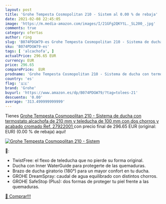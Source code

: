 ```yaml
---
layout: post
title: 'Grohe Tempesta Cosmopolitan 210 - Sistem al 0.00 % de rebaja'
date: 2021-02-08 22:45:05
image: 'https://m.media-amazon.com/images/I/21GFg2QKYtL._SL200_.jpg'
comments: true
category: ofertas
author: ring
slug: 'B074PDGW79-es Grohe Tempesta Cosmopolitan 210 - Sistema de ducha con...'
sku: 'B074PDGW79-es'
tags: [ 'alcachofa', ]
actualPrice: 296.65 EUR
currency: EUR
price: 296.65
comparePrice:  EUR
prodname: 'Grohe Tempesta Cosmopolitan 210 - Sistema de ducha con termostato  alcachofa de 210 mm y teleducha de 100 mm con dos chorros y acabado cromado  Ref. 27922001 '
country: 'es'
flag: '🇪🇸'
brand: 'Grohe'
buyurl: 'https://www.amazon.es/dp/B074PDGW79/?tag=tolees-21'
descuento: '0.00'
average: '313.499999999999'
---
```


Tienes [Grohe Tempesta Cosmopolitan 210 - Sistema de ducha con termostato  alcachofa de 210 mm y teleducha de 100 mm con dos chorros y acabado cromado  Ref. 27922001 ](https://www.amazon.es/dp/B074PDGW79/?tag=tolees-21) con precio final de  296.65 EUR (original:  EUR) (0.00 %  de rebaja) aqui!

[![Grohe Tempesta Cosmopolitan 210 - Sistem](https://m.media-amazon.com/images/I/21GFg2QKYtL._SL200_.jpg)](https://www.amazon.es/dp/B074PDGW79/?tag=tolees-21)

🔎:

- TwistFree: el flexo de teleducha que no pierde su forma original.
- Ducha con Inner WaterGuide para protegerte de las quemaduras.
- Brazo de ducha giratorio (180°) para un mayor confort en tu ducha.
- GROHE DreamSpray: caudal de agua equilibrado con distintos chorros.
- GROHE SafeStop (Plus): dos formas de proteger tu piel frente a las quemaduras.

[🛒 Comprar!!!](https://www.amazon.es/dp/B074PDGW79/?tag=tolees-21)
